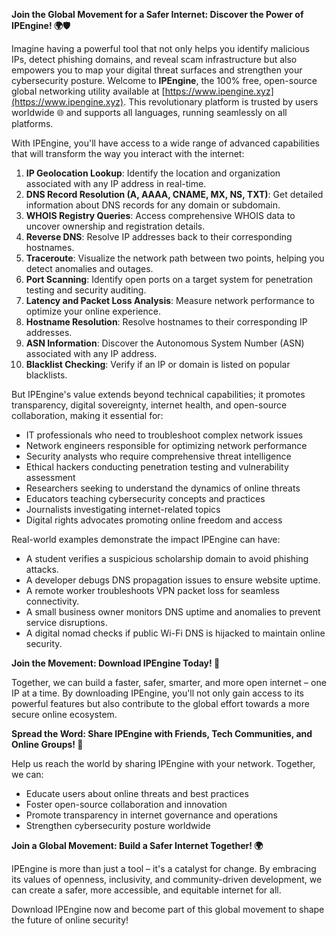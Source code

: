 **Join the Global Movement for a Safer Internet: Discover the Power of IPEngine! 🌍🛡️**

Imagine having a powerful tool that not only helps you identify malicious IPs, detect phishing domains, and reveal scam infrastructure but also empowers you to map your digital threat surfaces and strengthen your cybersecurity posture. Welcome to **IPEngine**, the 100% free, open-source global networking utility available at [https://www.ipengine.xyz](https://www.ipengine.xyz). This revolutionary platform is trusted by users worldwide 🌐 and supports all languages, running seamlessly on all platforms.

With IPEngine, you'll have access to a wide range of advanced capabilities that will transform the way you interact with the internet:

1.  **IP Geolocation Lookup**: Identify the location and organization associated with any IP address in real-time.
2.  **DNS Record Resolution (A, AAAA, CNAME, MX, NS, TXT)**: Get detailed information about DNS records for any domain or subdomain.
3.  **WHOIS Registry Queries**: Access comprehensive WHOIS data to uncover ownership and registration details.
4.  **Reverse DNS**: Resolve IP addresses back to their corresponding hostnames.
5.  **Traceroute**: Visualize the network path between two points, helping you detect anomalies and outages.
6.  **Port Scanning**: Identify open ports on a target system for penetration testing and security auditing.
7.  **Latency and Packet Loss Analysis**: Measure network performance to optimize your online experience.
8.  **Hostname Resolution**: Resolve hostnames to their corresponding IP addresses.
9.  **ASN Information**: Discover the Autonomous System Number (ASN) associated with any IP address.
10. **Blacklist Checking**: Verify if an IP or domain is listed on popular blacklists.

But IPEngine's value extends beyond technical capabilities; it promotes transparency, digital sovereignty, internet health, and open-source collaboration, making it essential for:

*   IT professionals who need to troubleshoot complex network issues
*   Network engineers responsible for optimizing network performance
*   Security analysts who require comprehensive threat intelligence
*   Ethical hackers conducting penetration testing and vulnerability assessment
*   Researchers seeking to understand the dynamics of online threats
*   Educators teaching cybersecurity concepts and practices
*   Journalists investigating internet-related topics
*   Digital rights advocates promoting online freedom and access

Real-world examples demonstrate the impact IPEngine can have:

*   A student verifies a suspicious scholarship domain to avoid phishing attacks.
*   A developer debugs DNS propagation issues to ensure website uptime.
*   A remote worker troubleshoots VPN packet loss for seamless connectivity.
*   A small business owner monitors DNS uptime and anomalies to prevent service disruptions.
*   A digital nomad checks if public Wi-Fi DNS is hijacked to maintain online security.

**Join the Movement: Download IPEngine Today! 🚀**

Together, we can build a faster, safer, smarter, and more open internet – one IP at a time. By downloading IPEngine, you'll not only gain access to its powerful features but also contribute to the global effort towards a more secure online ecosystem.

**Spread the Word: Share IPEngine with Friends, Tech Communities, and Online Groups! 📡**

Help us reach the world by sharing IPEngine with your network. Together, we can:

*   Educate users about online threats and best practices
*   Foster open-source collaboration and innovation
*   Promote transparency in internet governance and operations
*   Strengthen cybersecurity posture worldwide

**Join a Global Movement: Build a Safer Internet Together! 🌍**

IPEngine is more than just a tool – it's a catalyst for change. By embracing its values of openness, inclusivity, and community-driven development, we can create a safer, more accessible, and equitable internet for all.

Download IPEngine now and become part of this global movement to shape the future of online security!